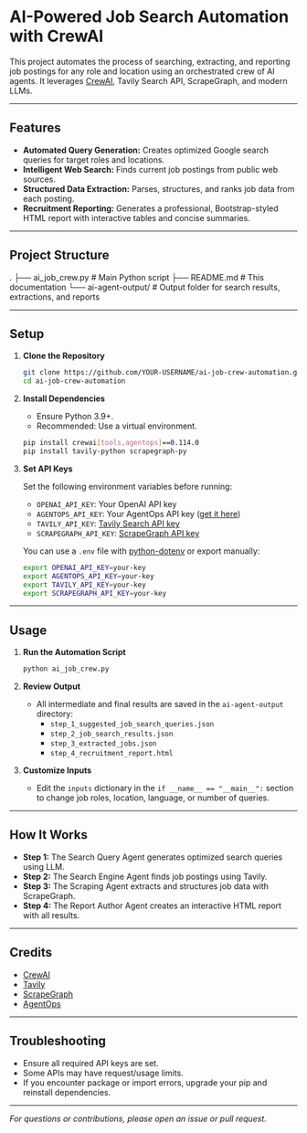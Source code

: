 # AI-Powered Job Search Automation with CrewAI

This project automates the process of searching, extracting, and reporting job postings for any role and location using an orchestrated crew of AI agents. It leverages [CrewAI](https://github.com/Vision-CAIR/crewai), Tavily Search API, ScrapeGraph, and modern LLMs.

---

## Features

- **Automated Query Generation:** Creates optimized Google search queries for target roles and locations.
- **Intelligent Web Search:** Finds current job postings from public web sources.
- **Structured Data Extraction:** Parses, structures, and ranks job data from each posting.
- **Recruitment Reporting:** Generates a professional, Bootstrap-styled HTML report with interactive tables and concise summaries.

---

## Project Structure
.
├── ai_job_crew.py # Main Python script
├── README.md # This documentation
└── ai-agent-output/ # Output folder for search results, extractions, and reports

---

## Setup

1. **Clone the Repository**
    ```bash
    git clone https://github.com/YOUR-USERNAME/ai-job-crew-automation.git
    cd ai-job-crew-automation
    ```

2. **Install Dependencies**
    - Ensure Python 3.9+.
    - Recommended: Use a virtual environment.
    ```bash
    pip install crewai[tools,agentops]==0.114.0
    pip install tavily-python scrapegraph-py
    ```

3. **Set API Keys**

    Set the following environment variables before running:

    - `OPENAI_API_KEY`: Your OpenAI API key
    - `AGENTOPS_API_KEY`: Your AgentOps API key ([get it here](https://app.agentops.ai/get-started))
    - `TAVILY_API_KEY`: [Tavily Search API key](https://docs.tavily.com/)
    - `SCRAPEGRAPH_API_KEY`: [ScrapeGraph API key](https://scrapegraph.com/)

    You can use a `.env` file with [python-dotenv](https://pypi.org/project/python-dotenv/) or export manually:
    ```bash
    export OPENAI_API_KEY=your-key
    export AGENTOPS_API_KEY=your-key
    export TAVILY_API_KEY=your-key
    export SCRAPEGRAPH_API_KEY=your-key
    ```

---

## Usage

1. **Run the Automation Script**
    ```bash
    python ai_job_crew.py
    ```

2. **Review Output**
    - All intermediate and final results are saved in the `ai-agent-output` directory:
        - `step_1_suggested_job_search_queries.json`
        - `step_2_job_search_results.json`
        - `step_3_extracted_jobs.json`
        - `step_4_recruitment_report.html`

3. **Customize Inputs**
    - Edit the `inputs` dictionary in the `if __name__ == "__main__":` section to change job roles, location, language, or number of queries.

---

## How It Works

- **Step 1:** The Search Query Agent generates optimized search queries using LLM.
- **Step 2:** The Search Engine Agent finds job postings using Tavily.
- **Step 3:** The Scraping Agent extracts and structures job data with ScrapeGraph.
- **Step 4:** The Report Author Agent creates an interactive HTML report with all results.

---

## Credits

- [CrewAI](https://github.com/Vision-CAIR/crewai)
- [Tavily](https://docs.tavily.com/)
- [ScrapeGraph](https://scrapegraph.com/)
- [AgentOps](https://agentops.ai/)

---

## Troubleshooting

- Ensure all required API keys are set.
- Some APIs may have request/usage limits.
- If you encounter package or import errors, upgrade your pip and reinstall dependencies.

---

*For questions or contributions, please open an issue or pull request.*

